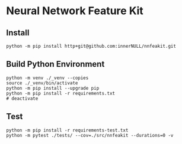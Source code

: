 # Neural Network Feature Kit

## Install
```shell
python -m pip install http+git@github.com:innerNULL/nnfeakit.git
```

## Build Python Environment
```shell
python -m venv ./_venv --copies
source ./_venv/bin/activate
python -m pip install --upgrade pip
python -m pip install -r requirements.txt
# deactivate
```

## Test
```shell
python -m pip install -r requirements-test.txt
python -m pytest ./tests/ --cov=./src/nnfeakit --durations=0 -v
```
